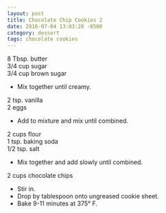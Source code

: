 ```yaml
---
layout: post
title: Chocolate Chip Cookies 2
date: 2016-07-04 13:03:28 -0500
category: dessert
tags: chocolate cookies
---
```

8 Tbsp. butter  
3/4 cup sugar  
3/4 cup brown sugar
  

  * Mix together until creamy.


2 tsp. vanilla  
2 eggs
  

  * Add to mixture and mix until combined.


2 cups flour  
1 tsp. baking soda  
1/2 tsp. salt
  

  * Mix together and add slowly until combined.


2 cups chocolate chips
  

  * Stir in.
  * Drop by tablespoon onto ungreased cookie sheet.
  * Bake 9-11 minutes at 375° F.

